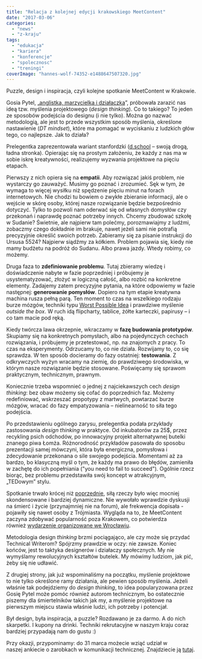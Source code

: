 ```yaml
---
title: "Relacja z kolejnej edycji krakowskiego MeetContent"
date: "2017-03-06"
categories: 
  - "news"
  - "z-kraju"
tags: 
  - "edukacja"
  - "kariera"
  - "konferencje"
  - "spolecznosc"
  - "treningi"
coverImage: "hannes-wolf-74352-e1488647507320.jpg"
---
```


Puzzle, design i inspiracja, czyli kolejne spotkanie MeetContent w Krakowie.

Gosia Pytel, „[anglistka, marzycielka i działaczka](http://womenintechnology.pl/2016/08/zainspiruj-sie-4-wywiad-z-ekspertem-z-dziedziny-design-thinking-gosia-pytel/)”, próbowała zarazić nas ideą tzw. myślenia projektowego (_design thinking_). Co to takiego? To jeden ze sposobów podejścia do designu (i nie tylko). Można go nazwać metodologią, ale jest to przede wszystkim sposób myślenia, określone nastawienie (_DT mindset_), które ma pomagać w wyciskaniu z ludzkich głów tego, co najlepsze. Jak to działa?

Prelegentka zaprezentowała wariant stanfordzki ([d.school](https://dschool.stanford.edu/) – swoją drogą, ładna stronka). Opierając się na prostym założeniu, że każdy z nas ma w sobie iskrę kreatywności, realizujemy wyzwania projektowe na pięciu etapach.

Pierwszy z nich opiera się na **empatii**. Aby rozwiązać jakiś problem, nie wystarczy go zauważyć. Musimy go poznać i zrozumieć. Sęk w tym, że wymaga to więcej wysiłku niż spędzenie pięciu minut na forach internetowych. Nie chodzi tu bowiem o zwykłe zbieranie informacji, ale o wejście w skórę osoby, której nasze rozwiązanie będzie bezpośrednio dotyczyć. Tylko to pozwoli nam oderwać się od własnych domysłów czy przekonań i naprawdę poznać potrzeby innych. Chcemy zbudować szkołę w Sudanie? Świetnie, ale najpierw tam polećmy, porozmawiajmy z ludźmi, zobaczmy czego dokładnie im brakuje, nawet jeżeli sami nie potrafią precyzyjnie określić swoich potrzeb. Zabieramy się za pisanie instrukcji do Ursusa 5524? Najpierw siądźmy za kółkiem. Problem pojawia się, kiedy nie mamy budżetu na podróż do Sudanu. Albo prawa jazdy. Wtedy robimy, co możemy.

Druga faza to **zdefiniowanie problemu**. Tutaj zbieramy wiedzę i doświadczenie nabyte w fazie poprzedniej i próbujemy je usystematyzować, złożyć w logiczną całość, albo rozbić na konkretne elementy. Zadajemy zatem precyzyjne pytania, na które odpowiemy w fazie następnej: **generowanie pomysłów**. Dopiero na tym etapie kreatywna machina rusza pełną parą. Ten moment to czas na wszelkiego rodzaju burze mózgów, techniki typu [Worst Possible Idea](https://www.interaction-design.org/literature/article/learn-how-to-use-the-best-ideation-methods-worst-possible-idea) i prawdziwe myślenie _outside the box_. W ruch idą flipcharty, tablice, żółte karteczki, papirusy – i co tam macie pod ręką.

Kiedy twórcza lawa okrzepnie, wkraczamy w **fazę budowania prototypów**. Skupiamy się na konkretnych pomysłach, albo na pojedynczych cechach rozwiązania, i próbujemy je przetestować, np. na znajomych z pracy. To czas na eksperymenty. Odrzucamy to, co nie działa. Rozwijamy to, co się sprawdza. W ten sposób docieramy do fazy ostatniej: **testowania**. Z odkrywczych wyżyn wracamy na ziemię, do prawdziwego środowiska, w którym nasze rozwiązanie będzie stosowane. Poświęcamy się sprawom praktycznym, technicznym, prawnym.

Koniecznie trzeba wspomnieć o jednej z najciekawszych cech _design thinking_: bez obaw możemy się cofać do poprzednich faz. Możemy redefiniować, wskrzeszać propotypy z martwych, powtarzać burze mózgów, wracać do fazy empatyzowania – nielinearność to siła tego podejścia.

Po przedstawieniu ogólnego zarysu, prelegentka podała przykłady zastosowania _design thinking_ w praktyce. Od inkubatorów za 25$, przez recykling psich odchodów, po innowacyjny projekt alternatywnej butelki znanego piwa Łomża. Różnorodność przykładów pasowała do sposobu prezentacji samej mówczyni, która była energiczna, pomysłowa i zdecydowanie przekonana o sile swojego podejścia. Momentami aż za bardzo, bo klasyczną myśl o tym, że każdy ma prawo do błędów, zamieniła w zachętę do ich popełniania ("you need to fail to succeed"). Ogólnie rzecz biorąc, bez problemu przedstawiła swój koncept w atrakcyjnym, „TEDowym” stylu.

Spotkanie trwało krócej niż [poprzednie](http://techwriter.pl/soap-meetcontent-po-raz-drugi-relacja/), siłą rzeczy było więc mocniej skondensowane i bardziej dynamiczne. Nie wywołało wprawdzie dyskusji na śmierć i życie (przynajmniej nie na forum), ale frekwencja dopisała - pojawiły się nawet osoby z Trójmiasta. Wygląda na to, że MeetContent zaczyna zdobywać popularność poza Krakowem, co potwierdza również [wydarzenie organizowane we Wrocławiu](http://techwriter.pl/soap-meetcontent-czas-na-wroclaw/).

Metodologia design _thinking_ brzmi pociągająco, ale czy może się przydać Technical Writerom? Spójrzmy prawdzie w oczy: nie zawsze. Koniec końców, jest to taktyka designerów i działaczy społecznych. My nie wymyślamy rewolucyjnych kształtów butelek. My mówimy ludziom, jak pić, żeby się nie udławić.

Z drugiej strony, jak już wspominaliśmy na początku, myślenie projektowe to nie tylko określone ramy działania, ale pewien sposób myślenia. Jeżeli właśnie tak podejdziemy do _design thinking_, to idea popularyzowana przez Gosię Pytel może pomóc również autorom technicznym, bo ostatecznie piszemy dla śmiertelników takich jak my, a myślenie projektowe na pierwszym miejscu stawia właśnie ludzi, ich potrzeby i potencjał.

Był design, była inspiracja, a puzzle? Rozdawano je za darmo. A do nich skarpetki. I kupony na drinki. Techniki rekrutacyjne w naszym kraju coraz bardziej przypadają nam do gustu :)

Przy okazji, przypominamy: do 31 marca możecie wziąć udział w naszej ankiecie o zarobkach w komunikacji technicznej. Znajdziecie ją [tutaj](https://goo.gl/forms/OkRGlCtG82lV52wT2).
